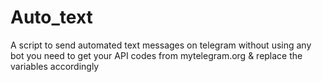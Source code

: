 # Auto_text
A script to send automated text messages on telegram without using any bot 
you need to get your API codes from mytelegram.org & replace the variables accordingly


